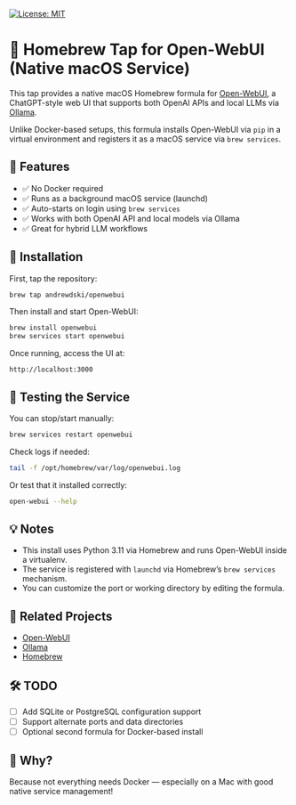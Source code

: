 [![License: MIT](https://img.shields.io/badge/License-MIT-yellow.svg)](https://opensource.org/licenses/MIT)

# 🍎 Homebrew Tap for Open-WebUI (Native macOS Service)

This tap provides a native macOS Homebrew formula for [Open-WebUI](https://github.com/open-webui/open-webui), a ChatGPT-style web UI that supports both OpenAI APIs and local LLMs via [Ollama](https://ollama.com).

Unlike Docker-based setups, this formula installs Open-WebUI via `pip` in a virtual environment and registers it as a macOS service via `brew services`.

## 🚀 Features

- ✅ No Docker required
- ✅ Runs as a background macOS service (launchd)
- ✅ Auto-starts on login using `brew services`
- ✅ Works with both OpenAI API and local models via Ollama
- ✅ Great for hybrid LLM workflows

## 🔧 Installation

First, tap the repository:

```bash
brew tap andrewdski/openwebui
```

Then install and start Open-WebUI:

```bash
brew install openwebui
brew services start openwebui
```

Once running, access the UI at:

```
http://localhost:3000
```

## 🧪 Testing the Service

You can stop/start manually:

```bash
brew services restart openwebui
```

Check logs if needed:

```bash
tail -f /opt/homebrew/var/log/openwebui.log
```

Or test that it installed correctly:

```bash
open-webui --help
```

## 💡 Notes

- This install uses Python 3.11 via Homebrew and runs Open-WebUI inside a virtualenv.
- The service is registered with `launchd` via Homebrew’s `brew services` mechanism.
- You can customize the port or working directory by editing the formula.

## 📎 Related Projects

- [Open-WebUI](https://github.com/open-webui/open-webui)
- [Ollama](https://ollama.com)
- [Homebrew](https://brew.sh)

## 🛠 TODO

- [ ] Add SQLite or PostgreSQL configuration support
- [ ] Support alternate ports and data directories
- [ ] Optional second formula for Docker-based install

## 🧠 Why?

Because not everything needs Docker — especially on a Mac with good native service management!

